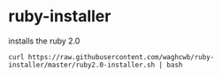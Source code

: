 # ruby-installer
installs the ruby 2.0

```shell
curl https://raw.githubusercontent.com/waghcwb/ruby-installer/master/ruby2.0-installer.sh | bash
```